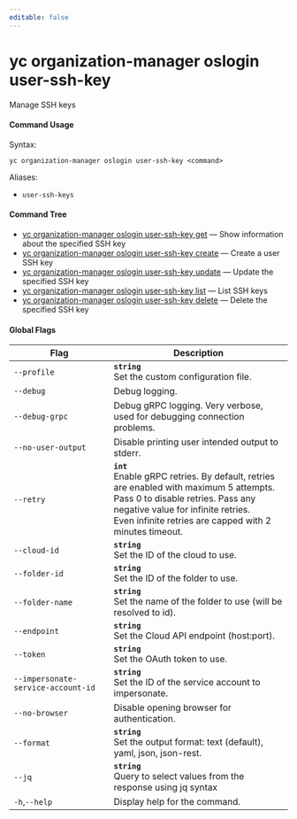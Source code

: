 ```yaml
---
editable: false
---
```


# yc organization-manager oslogin user-ssh-key

Manage SSH keys

#### Command Usage

Syntax: 

`yc organization-manager oslogin user-ssh-key <command>`

Aliases: 

- `user-ssh-keys`

#### Command Tree

- [yc organization-manager oslogin user-ssh-key get](get.md) — Show information about the specified SSH key
- [yc organization-manager oslogin user-ssh-key create](create.md) — Create a user SSH key
- [yc organization-manager oslogin user-ssh-key update](update.md) — Update the specified SSH key
- [yc organization-manager oslogin user-ssh-key list](list.md) — List SSH keys
- [yc organization-manager oslogin user-ssh-key delete](delete.md) — Delete the specified SSH key

#### Global Flags

| Flag | Description |
|----|----|
|`--profile`|<b>`string`</b><br/>Set the custom configuration file.|
|`--debug`|Debug logging.|
|`--debug-grpc`|Debug gRPC logging. Very verbose, used for debugging connection problems.|
|`--no-user-output`|Disable printing user intended output to stderr.|
|`--retry`|<b>`int`</b><br/>Enable gRPC retries. By default, retries are enabled with maximum 5 attempts.<br/>Pass 0 to disable retries. Pass any negative value for infinite retries.<br/>Even infinite retries are capped with 2 minutes timeout.|
|`--cloud-id`|<b>`string`</b><br/>Set the ID of the cloud to use.|
|`--folder-id`|<b>`string`</b><br/>Set the ID of the folder to use.|
|`--folder-name`|<b>`string`</b><br/>Set the name of the folder to use (will be resolved to id).|
|`--endpoint`|<b>`string`</b><br/>Set the Cloud API endpoint (host:port).|
|`--token`|<b>`string`</b><br/>Set the OAuth token to use.|
|`--impersonate-service-account-id`|<b>`string`</b><br/>Set the ID of the service account to impersonate.|
|`--no-browser`|Disable opening browser for authentication.|
|`--format`|<b>`string`</b><br/>Set the output format: text (default), yaml, json, json-rest.|
|`--jq`|<b>`string`</b><br/>Query to select values from the response using jq syntax|
|`-h`,`--help`|Display help for the command.|
